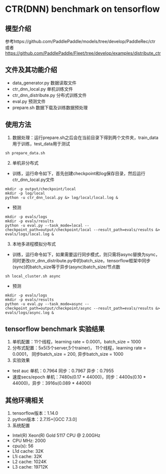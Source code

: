 # CTR(DNN) benchmark on tensorflow

## 模型介绍
参考https://github.com/PaddlePaddle/models/tree/develop/PaddleRec/ctr 或者 
https://github.com/PaddlePaddle/Fleet/tree/develop/examples/distribute_ctr

## 文件及其功能介绍
* data_generator.py 数据读取文件
* ctr_dnn_local.py 单机训练文件
* ctr_dnn_distribute.py 分布式训练文件
* eval.py 预测文件
* prepare.sh 数据下载及训练数据预处理

## 使用方法
1. 数据处理：运行prepare.sh之后会在当前目录下得到两个文件夹，train_data用于训练，test_data用于测试
```
sh prepare_data.sh
```
2. 单机非分布式
* 训练，运行命令如下，首先创建checkpoint和log保存目录，然后运行ctr_dnn_local.py文件
```
mkdir -p output/checkpoint/local
mkdir -p log/local
python -u ctr_dnn_local.py &> log/local/local.log &
```
* 预测
```
mkdir -p evals/logs
mkdir -p evals/results
python -u eval.py --task_mode=local --checkpoint_path=output/checkpoint/local --result_path=evals/results &> evals/logs/local.log &
```
  
3. 本地多进程模拟分布式
* 训练，运行命令如下，如果需要运行同步模式，则只需将async替换为sync，同时更改ctr_dnn_distribute.py中的batch_size，tensorflow框架中同步(sync)的batch_size等于异步(async)batch_size/节点数
```
sh local_cluster.sh async
```
* 预测
```
mkdir -p evals/logs
mkdir -p evals/results
python -u eval.py --task_mode=async --checkpoint_path=output/checkpoint/async --result_path=evals/results &> evals/logs/async.log &
```

## tensorflow benchmark 实验结果

1. 单机配置：11个线程，learning rate = 0.0001，batch_size = 1000
2. 分布式配置：5x5(5个server,5个trainer)， 11个线程，learning rate = 0.0001， 同步batch_size = 200, 异步batch_size = 1000
3. 实验效果
* test auc 单机：0.7964 同步：0.7967 异步：0.7955
* 速度secs/epoch 单机：7480s(0.17 * 44000)，同步：4400s(0.10 * 44000)，异步：3916s(0.089 * 44000)

## 其他环境相关
1. tensorflow版本：1.14.0
2. python版本：2.7.15+[GCC 7.3.0]
3. 系统配置
* Intel(R) Xeon(R) Gold 5117 CPU @ 2.00GHz
* CPU MHz: 2000
* cpu(s): 56
* L1d cache: 32K
* L1i cache: 32K
* L2 cache: 1024K
* L3 cache: 19712K
